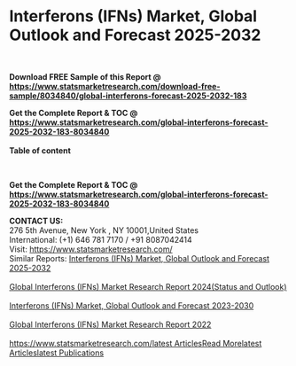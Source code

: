 <h1>Interferons (IFNs) Market, Global Outlook and Forecast 2025-2032</h1><br/><p><strong>Download FREE Sample of this Report @ <a href="https://www.statsmarketresearch.com/download-free-sample/8034840/global-interferons-forecast-2025-2032-183">https://www.statsmarketresearch.com/download-free-sample/8034840/global-interferons-forecast-2025-2032-183</a></strong></p><div><b>Get the Complete Report & TOC @ <a href="https://www.statsmarketresearch.com/global-interferons-forecast-2025-2032-183-8034840">https://www.statsmarketresearch.com/global-interferons-forecast-2025-2032-183-8034840</a></b></div><br><b>Table of content</b><p><br><div><b>Get the Complete Report & TOC @ <a href="https://www.statsmarketresearch.com/global-interferons-forecast-2025-2032-183-8034840">https://www.statsmarketresearch.com/global-interferons-forecast-2025-2032-183-8034840</a></b></div></p> <b>CONTACT US:</b><br>276 5th Avenue, New York , NY 10001,United States<br>International: (+1) 646 781 7170 / +91 8087042414<br>Visit: <a href="https://www.statsmarketresearch.com/">https://www.statsmarketresearch.com/</a><br>Similar Reports: <a href="https://www.statsmarketresearch.com/global-interferons-forecast-2025-2032-183-8034840">Interferons (IFNs) Market, Global Outlook and Forecast 2025-2032</a><br/><br/><a href="https://www.statsmarketresearch.com/global-interferons-forecast-2025-2032-183-8034840">Global Interferons (IFNs) Market Research Report 2024(Status and Outlook)</a><br/><br/><a href="https://www.statsmarketresearch.com/global-interferons-forecast-2025-2032-183-8034840">Interferons (IFNs) Market, Global Outlook and Forecast 2023-2030</a><br/><br/><a href="https://www.statsmarketresearch.com/global-interferons-forecast-2025-2032-183-8034840">Global Interferons (IFNs) Market Research Report 2022</a><br/><br/><a href="https://gyeongbokgung.com">https://www.statsmarketresearch.com/</a><a href="https://hallyeomaritime.com">latest Articles</a><a href="https://jingwansa.com">Read More</a><a href=https://nguoiviet.jp/">latest Articles</a><a href="https://www.intelmarketresearch.com/">latest Publications</a>